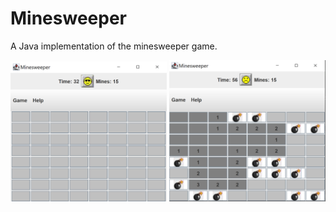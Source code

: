 # Minesweeper
A Java implementation of the minesweeper game.

<img src="https://github.com/jessiestalter/Minesweeper/blob/main/screenshots/minesweeper1.PNG" alt="Minesweeper Image 1" width="250"/>

<img src="https://github.com/jessiestalter/Minesweeper/blob/main/screenshots/minesweeper2.PNG" alt="Minesweeper Image 2" width="250"/>
